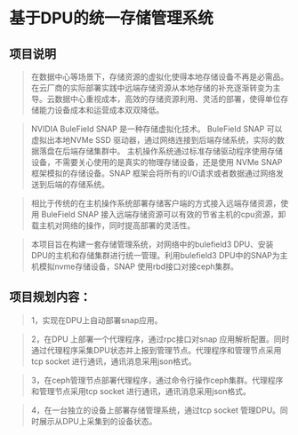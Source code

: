 <!Event Name>
# 基于DPU的统一存储管理系统

<!Event Introduction>
## 项目说明

> 在数据中心等场景下，存储资源的虚拟化使得本地存储设备不再是必需品。在云厂商的实际部署实践中远端存储资源从本地存储的补充逐渐转变为主导。云数据中心重视成本，高效的存储资源利用、灵活的部署，使得单位存储能力设备成本和运营成本双双降低。

> NVIDIA BuleField SNAP 是一种存储虚拟化技术。 BuleField SNAP 可以虚拟出本地NVMe SSD 驱动器，通过网络连接到后端存储系统，实际的数据落盘在后端存储集群中。 主机操作系统通过标准存储驱动程序使用存储设备，不需要关心使用的是真实的物理存储设备，还是使用 NVMe SNAP 框架模拟的存储设备。SNAP 框架会将所有的I/O请求或者数据通过网络发送到后端的存储系统。

> 相比于传统的在主机操作系统部署存储客户端的方式接入远端存储资源，使用 BuleField SNAP 接入远端存储资源可以有效的节省主机的cpu资源，卸载主机对网络的操作，同时提高部署的灵活性。

> 本项目旨在构建一套存储管理系统，对网络中的bulefield3 DPU、安装DPU的主机和存储集群进行统一管理。利用bulefield3 DPU中的SNAP为主机模拟nvme存储设备，SNAP 使用rbd接口对接ceph集群。


##  项目规划内容：
> 1，实现在DPU上自动部署snap应用。

> 2，在DPU 上部署一个代理程序，通过rpc接口对snap 应用解析配置。同时通过代理程序采集DPU状态并上报到管理节点。代理程序和管理节点采用tcp socket 进行通讯，通讯消息采用json格式。

> 3，在ceph管理节点部署代理程序，通过命令行操作ceph集群。代理程序和管理节点采用tcp socket 进行通讯，通讯消息采用json格式。

> 4，在一台独立的设备上部署存储管理系统，通过tcp socket 管理DPU。同时展示从DPU上采集到的设备状态。


  
